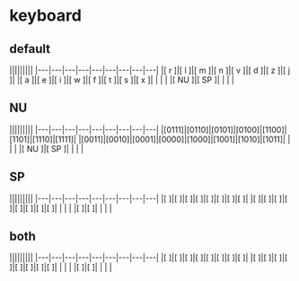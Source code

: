 
# keyboard


## default

|||||||||
|---|---|---|---|---|---|---|---|---|
|[ r  ]|[ l  ]|[ m  ]|[ n  ]|[ v  ]|[ d  ]|[ z  ]|[ j  ]|
|[ a  ]|[ e  ]|[ i  ]|[ w  ]|[ f  ]|[ t  ]|[ s  ]|[ x  ]|
|      |      |      |[ NU ]|[ SP ]|      |      |      |

## NU

|||||||||
|---|---|---|---|---|---|---|---|---|
|[0111]|[0110]|[0101]|[0100]|[1100]|[1101]|[1110]|[1111]|
|[0011]|[0010]|[0001]|[0000]|[1000]|[1001]|[1010]|[1011]|
|      |      |      |[ NU ]|[ SP ]|      |      |      |

## SP

|||||||||
|---|---|---|---|---|---|---|---|---|
|[    ]|[    ]|[    ]|[    ]|[    ]|[    ]|[    ]|[    ]|
|[    ]|[    ]|[    ]|[    ]|[    ]|[    ]|[    ]|[    ]|
|      |      |      |[    ]|[    ]|      |      |      |

## both

|||||||||
|---|---|---|---|---|---|---|---|---|
|[    ]|[    ]|[    ]|[    ]|[    ]|[    ]|[    ]|[    ]|
|[    ]|[    ]|[    ]|[    ]|[    ]|[    ]|[    ]|[    ]|
|      |      |      |[    ]|[    ]|      |      |      |
